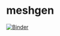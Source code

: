 # meshgen

[![Binder](https://mybinder.org/badge.svg)](https://mybinder.org/v2/gh/petch/meshgen/master?filepath=composite.ipynb)
